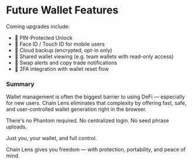 # Future Wallet Features

Coming upgrades include:
- 🔑 PIN-Protected Unlock
- 📱 Face ID / Touch ID for mobile users
- 🔄 Cloud backup (encrypted, opt-in only)
- 👥 Shared wallet viewing (e.g. team wallets with read-only access)
- 🔔 Swap alerts and copy trade notifications
- 🔐 2FA integration with wallet reset flow

### Summary

Wallet management is often the biggest barrier to using DeFi — especially for new users. Chain Lens eliminates that complexity by offering fast, safe, and user-controlled wallet generation right in the browser.

There's no Phantom required. No centralized login. No seed phrase uploads.

Just you, your wallet, and full control.

Chain Lens gives you freedom — with protection, portability, and peace of mind.
